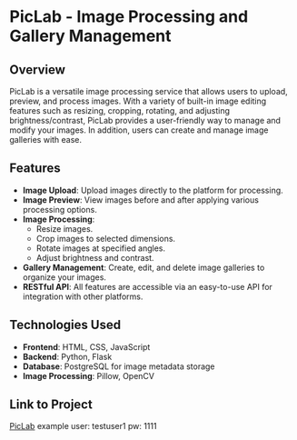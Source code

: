 # PicLab - Image Processing and Gallery Management

## Overview
PicLab is a versatile image processing service that allows users to upload, preview, and process images. With a variety of built-in image editing features such as resizing, cropping, rotating, and adjusting brightness/contrast, PicLab provides a user-friendly way to manage and modify your images. In addition, users can create and manage image galleries with ease. 

## Features
- **Image Upload**: Upload images directly to the platform for processing.
- **Image Preview**: View images before and after applying various processing options.
- **Image Processing**:
  - Resize images.
  - Crop images to selected dimensions.
  - Rotate images at specified angles.
  - Adjust brightness and contrast.
- **Gallery Management**: Create, edit, and delete image galleries to organize your images.
- **RESTful API**: All features are accessible via an easy-to-use API for integration with other platforms.

## Technologies Used
- **Frontend**: HTML, CSS, JavaScript
- **Backend**: Python, Flask
- **Database**: PostgreSQL for image metadata storage
- **Image Processing**: Pillow, OpenCV

## Link to Project
[PicLab]((https://piclab.glitch.me/))
example user: testuser1
pw: 1111

